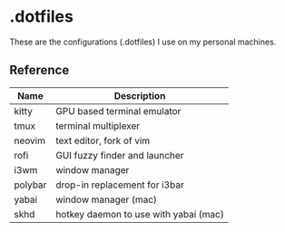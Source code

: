 # .dotfiles

These are the configurations (.dotfiles) I use on my personal machines.

## Reference 
| Name    | Description                           |
|---------|---------------------------------------|
| kitty   | GPU based terminal emulator           |
| tmux    | terminal multiplexer                  |
| neovim  | text editor, fork of vim              |
| rofi    | GUI fuzzy finder and launcher         |
| i3wm    | window manager                        |
| polybar | drop-in replacement for i3bar         |
| yabai   | window manager (mac)                  |
| skhd    | hotkey daemon to use with yabai (mac) |
